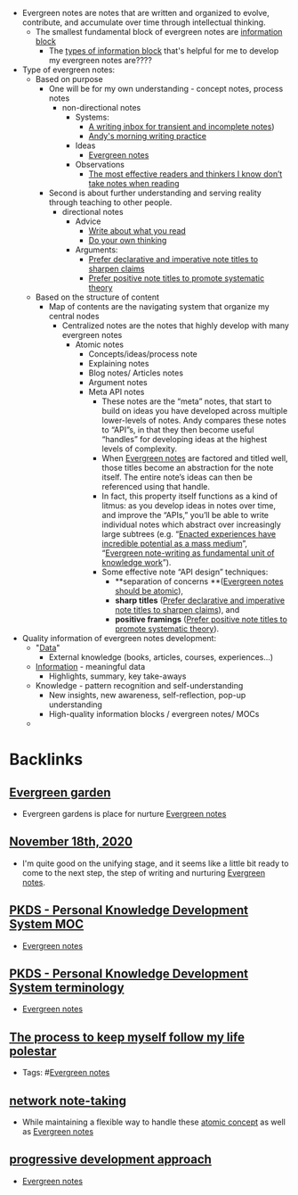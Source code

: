 - Evergreen notes are notes that are written and organized to evolve, contribute, and accumulate over time through intellectual thinking.
    - The smallest fundamental block of evergreen notes are [information block](<information block.md>)
        - The [types of information block](<types of information block.md>) that's helpful for me to develop my evergreen notes are????
- Type of evergreen notes:
    - Based on purpose
        - One will be for my own understanding - concept notes, process notes
            - non-directional notes
                - Systems:
                    - [A writing inbox for transient and incomplete notes](https://notes.andymatuschak.org/A_writing_inbox_for_transient_and_incomplete_notes))
                    - [Andy's morning writing practice](https://notes.andymatuschak.org/My_morning_writing_practice)
                - Ideas
                    - [Evergreen notes](https://notes.andymatuschak.org/Evergreen_notes)
                - Observations
                    - [The most effective readers and thinkers I know don’t take notes when reading](https://notes.andymatuschak.org/The_most_effective_readers_and_thinkers_I_know_don%E2%80%99t_take_notes_when_reading)
        - Second is about further understanding and serving reality through teaching to other people.
            - directional notes
                - Advice
                    - [Write about what you read](https://notes.andymatuschak.org/Write_about_what_you_read)
                    - [Do your own thinking](https://notes.andymatuschak.org/Do_your_own_thinking)
                - Arguments:
                    - [Prefer declarative and imperative note titles to sharpen claims](https://notes.andymatuschak.org/Prefer_declarative_and_imperative_note_titles_to_sharpen_claims)
                    - [Prefer positive note titles to promote systematic theory](https://notes.andymatuschak.org/Prefer_positive_note_titles_to_promote_systematic_theory)
    - Based on the structure of content
        - Map of contents are the navigating system that organize my central nodes
            - Centralized notes are the notes that highly develop with many evergreen notes 
                - Atomic notes
                    - Concepts/ideas/process note
                    - Explaining notes
                    - Blog notes/ Articles notes
                    - Argument notes
                    - Meta API notes
                        - These notes are the “meta” notes, that start to build on ideas you have developed across multiple lower-levels of notes. Andy compares these notes to “API”s, in that they then become useful “handles” for developing ideas at the highest levels of complexity.
                        - When [Evergreen notes](https://notes.andymatuschak.org/Evergreen_notes) are factored and titled well, those titles become an abstraction for the note itself. The entire note’s ideas can then be referenced using that handle.
                        - In fact, this property itself functions as a kind of litmus: as you develop ideas in notes over time, and improve the “APIs,” you’ll be able to write individual notes which abstract over increasingly large subtrees (e.g. “[Enacted experiences have incredible potential as a mass medium](https://notes.andymatuschak.org/Enacted_experiences_have_incredible_potential_as_a_mass_medium)”, “[Evergreen note-writing as fundamental unit of knowledge work](https://notes.andymatuschak.org/Evergreen_note-writing_as_fundamental_unit_of_knowledge_work)”).
                        - Some effective note “API design” techniques:
                            - **separation of concerns **([Evergreen notes should be atomic](https://notes.andymatuschak.org/Evergreen_notes_should_be_atomic)),
                            - **sharp titles** ([Prefer declarative and imperative note titles to sharpen claims](https://notes.andymatuschak.org/Prefer_declarative_and_imperative_note_titles_to_sharpen_claims)), and
                            - **positive framings** ([Prefer positive note titles to promote systematic theory](https://notes.andymatuschak.org/Prefer_positive_note_titles_to_promote_systematic_theory)).
- Quality information of evergreen notes development:
    - "[Data](<Data.md>)"
        - External knowledge (books, articles, courses, experiences...)
    - [Information](<Information.md>) - meaningful data
        - Highlights, summary, key take-aways
    - Knowledge - pattern recognition and self-understanding
        - New insights, new awareness, self-reflection, pop-up understanding
        - High-quality information blocks / evergreen notes/ MOCs
    - 

# Backlinks
## [Evergreen garden](<Evergreen garden.md>)
- Evergreen gardens is place for nurture [Evergreen notes](<Evergreen notes.md>)

## [November 18th, 2020](<November 18th, 2020.md>)
- I'm quite good on the unifying stage, and it seems like a little bit ready to come to the next step, the step of writing and nurturing [Evergreen notes](<Evergreen notes.md>).

## [PKDS - Personal Knowledge Development System MOC](<PKDS - Personal Knowledge Development System MOC.md>)
- [Evergreen notes](<Evergreen notes.md>)

## [PKDS - Personal Knowledge Development System terminology](<PKDS - Personal Knowledge Development System terminology.md>)
- [Evergreen notes](<Evergreen notes.md>)

## [The process to keep myself follow my life polestar](<The process to keep myself follow my life polestar.md>)
- Tags: #[Evergreen notes](<Evergreen notes.md>)

## [network note-taking](<network note-taking.md>)
- While maintaining a flexible way to handle these [atomic concept](<atomic concept.md>) as well as [Evergreen notes](<Evergreen notes.md>)

## [progressive development approach](<progressive development approach.md>)
- [Evergreen notes](<Evergreen notes.md>)

